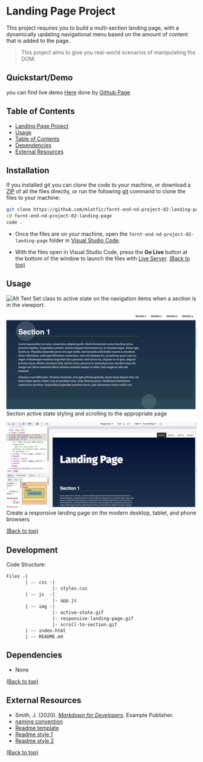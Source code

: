 # Landing Page Project

This project requires you to build a multi-section landing page, with a dynamically updating navigational menu based on the amount of content that is added to the page.

> This project aims to give you real-world scenarios of manipulating the DOM.

## Quickstart/Demo

you can find live demo [Here](https://mlotfic.github.io/fornt-end-nd-project-02-landing-page/) done by [Github Page](https://pages.github.com/)

## Table of Contents

- [Landing Page Project](#landing-page-project)
- [Usage](#usage)
- [Table of Contents](#table-of-contents)
- [Dependencies](#dependencies)
- [External Resources](#external-resources)

## Installation

If you installed git you can clone the code to your machine, or download a [ZIP](https://github.com/mlotfic/fornt-end-nd-project-02-landing-page/archive/refs/heads/main.zip) of all the files directly, or run the following [git](https://git-scm.com/downloads) command to clone the files to your machine:

```bash
git clone https://github.com/mlotfic/fornt-end-nd-project-02-landing-page.git
cd fornt-end-nd-project-02-landing-page
code .
```

- Once the files are on your machine, open the `fornt-end-nd-project-02-landing-page` folder in [Visual Studio Code](https://code.visualstudio.com/).

- With the files open in Visual Studio Code, press the **Go Live** button at the bottom of the window to launch the files with [Live Server](https://marketplace.visualstudio.com/items?itemName=ritwickdey.LiveServer).
[(Back to top)](#table-of-contents)

## Usage

![Alt Text](./img/active-state.gif)
Set class to active state on the navigation items when a section is in the viewport.

![Alt Text](./img/scroll-to-section.gif)
Section active state styling and scrolling to the appropriate page

![Alt Text](./img/responsive-landing-page.gif)
Create a responsive landing page on the modern desktop, tablet, and phone browsers

[(Back to top)](#table-of-contents)

## Development

Code Structure:

```text
Files -|
       | -- css -|
                 |- styles.css
       | -- js  -|
                 |- app.js 
       | -- img -|
                 |- active-state.gif   
                 |- responsive-landing-page.gif  
                 |- scroll-to-section.gif   
       | -- index.html
       | -- README.md 
```

## Dependencies

- None

[(Back to top)](#table-of-contents)

## External Resources

- Smith, J. (2020). [*Markdown for Developers*](https://example.com). Example Publisher.
- [naming convention](https://en.bem.info/methodology/naming-convention/)
- [Readme template](https://github.com/pottekkat/awesome-readme/blob/master/README-template.md)
- [Readme style 1](https://github.com/craigshoemaker/html-css-javascript-getting-started/blob/master/README.md)
- [Readme style 2](https://github.com/solygambas/html-css-javascript-projects/blob/main/README.md)

[(Back to top)](#table-of-contents)
